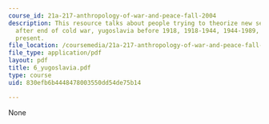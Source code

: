 ```yaml
---
course_id: 21a-217-anthropology-of-war-and-peace-fall-2004
description: This resource talks about people trying to theorize new security landscape
  after end of cold war, yugoslavia before 1918, 1918-1944, 1944-1989, and 1989 -
  present.
file_location: /coursemedia/21a-217-anthropology-of-war-and-peace-fall-2004/830efb6b4448478003550dd54de75b14_6_yugoslavia.pdf
file_type: application/pdf
layout: pdf
title: 6_yugoslavia.pdf
type: course
uid: 830efb6b4448478003550dd54de75b14

---
```

None